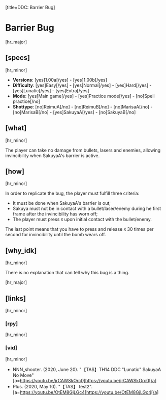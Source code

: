 [title=DDC: Barrier Bug]
# Barrier Bug

[hr_major]
## [specs]
[hr_minor]

* **Versions**: [yes]1.00a[/yes] - [yes]1.00b[/yes]
* **Difficulty**: [yes]Easy[/yes] - [yes]Normal[/yes] - [yes]Hard[/yes] - [yes]Lunatic[/yes] - [yes]Extra[/yes]
* **Mode**: [yes]Main game[/yes] -  [yes]Practice mode[/yes] - [no]Spell practice[/no]
* **Shottype**: [no]ReimuA[/no] - [no]ReimuB[/no] - [no]MarisaA[/no] - [no]MarisaB[/no] - [yes]SakuyaA[/yes] - [no]SakuyaB[/no]

## [what]
[hr_minor]

The player can take no damage from bullets, lasers and enemies, allowing invincibility when SakuyaA's barrier is active. 

## [how]
[hr_minor]

In order to replicate the bug, the player must fulfill three criteria:
+ It must be done when SakuyaA's barrier is out;
+ Sakuya must not be in contact with a bullet/laser/enemy during he first frame after the invincibility has worn off;
+ The player must press ``X`` upon initial contact with the bullet/enemy.

The last point means that you have to press and release ``X`` 30 times per second for invincibility until the bomb wears off.

## [why_idk]
[hr_minor]

There is no explanation that can tell why this bug is a thing.

[hr_major]
## [links]
[hr_minor]
### [rpy]
[hr_minor]
### [vid]
[hr_minor]

+ NNN\_shooter. (2020, June 20). "【TAS】TH14 DDC "Lunatic" SakuyaA No Move" [a=https://youtu.be/jrCAWSkOrc0]https://youtu.be/jrCAWSkOrc0[/a]
+ Plus. (2020, May 10). "【TAS】 test2". [a=https://youtu.be/OtEM8GjLGc4]https://youtu.be/OtEM8GjLGc4[/a]